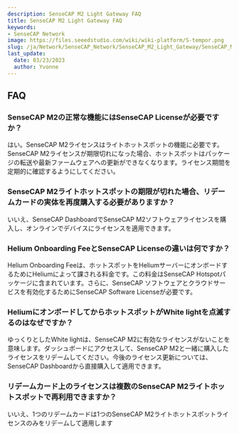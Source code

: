 ```yaml
---
description: SenseCAP M2 Light Gateway FAQ
title: SenseCAP M2 Light Gateway FAQ
keywords:
- SenseCAP Network
image: https://files.seeedstudio.com/wiki/wiki-platform/S-tempor.png
slug: /ja/Network/SenseCAP_Network/SenseCAP_M2_Light_Gateway/SenseCAP_M2_Light_Gateway_FAQ
last_update:
  date: 03/23/2023
  author: Yvonne
---
```

## FAQ

### SenseCAP M2の正常な機能にはSenseCAP Licenseが必要ですか？

はい。SenseCAP M2ライセンスはライトホットスポットの機能に必要です。SenseCAP M2ライセンスが期限切れになった場合、ホットスポットはパッケージの転送や最新ファームウェアへの更新ができなくなります。ライセンス期間を定期的に確認するようにしてください。

### SenseCAP M2ライトホットスポットの期限が切れた場合、リデームカードの実体を再度購入する必要がありますか？

いいえ、SenseCAP DashboardでSenseCAP M2ソフトウェアライセンスを購入し、オンラインでデバイスにライセンスを適用できます。

### Helium Onboarding FeeとSenseCAP Licenseの違いは何ですか？

Helium Onboarding Feeは、ホットスポットをHeliumサーバーにオンボードするためにHeliumによって課される料金です。この料金はSenseCAP Hotspotパッケージに含まれています。さらに、SenseCAP ソフトウェアとクラウドサービスを有効化するためにSenseCAP Software Licenseが必要です。

### HeliumにオンボードしてからホットスポットがWhite lightを点滅するのはなぜですか？

ゆっくりとしたWhite lightは、SenseCAP M2に有効なライセンスがないことを意味します。ダッシュボードにアクセスして、SenseCAP M2と一緒に購入したライセンスをリデームしてください。今後のライセンス更新については、SenseCAP Dashboardから直接購入して適用できます。

### リデームカード上のライセンスは複数のSenseCAP M2ライトホットスポットで再利用できますか？

いいえ、1つのリデームカードは1つのSenseCAP M2ライトホットスポットライセンスのみをリデームして適用します